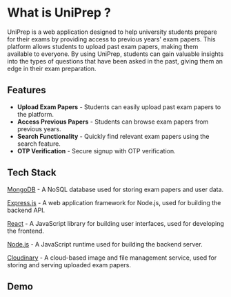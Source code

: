 
# What is UniPrep ?

UniPrep is a web application designed to help university students prepare for their exams by providing access to previous years' exam papers. This platform allows students to upload past exam papers, making them available to everyone. By using UniPrep, students can gain valuable insights into the types of questions that have been asked in the past, giving them an edge in their exam preparation.


## Features

- **Upload Exam Papers** - Students can easily upload past exam papers to the platform.
- **Access Previous Papers** - Students can browse exam papers from previous years.
- **Search Functionality** - Quickly find relevant exam papers using the search feature.
- **OTP Verification** - Secure signup with OTP verification.




## Tech Stack


[MongoDB](https://www.mongodb.com/) - A NoSQL database used for storing exam papers and user data.

[Express.js](https://expressjs.com/) - A web application framework for Node.js, used for building the backend API.

[React](https://react.dev/learn) -  A JavaScript library for building user interfaces, used for developing the frontend.

[Node.js](https://nodejs.org/en) - A JavaScript runtime used for building the backend server.

[Cloudinary](https://cloudinary.com/) - A cloud-based image and file management service, used for storing and serving uploaded exam papers.

## Demo
